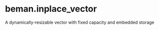 <!--
SPDX-License-Identifier: <SPDX License Expression>
-->

# beman.inplace\_vector

A dynamically-resizable vector with fixed capacity and embedded storage
